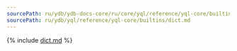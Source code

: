 ```yaml
---
sourcePath: ru/ydb/ydb-docs-core/ru/core/yql/reference/yql-core/builtins/dict.md
sourcePath: ru/ydb/yql/reference/yql-core/builtins/dict.md
---
```


{% include [dict.md](_includes/dict.md) %}
